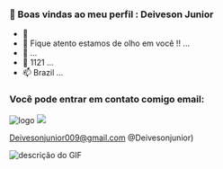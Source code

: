 ###  👋 Boas vindas ao meu perfil : Deiveson Junior
- 👋 
- 👀 Fique atento estamos de olho em você !! ...
- 🌱  ...
- 💞️ 1121 ...
- 📫 Brazil ...
### Você pode entrar em contato comigo email:
![logo](https://img.shields.io/badge/Gmail-D14836?style=for-the-badge&logo=gmail&logoColor=white) 
[![](https://img.shields.io/badge/Instagram-E4405F?style=for-the-badge&logo=instagram&logoColor=white)](https://instagram.com/ws.sz_?utm_source=qr&igshid=MzNlNGNkZWQ4Mg%3D%3D)


Deivesonjunior009@gmail.com
@Deivesonjunior)

![descrição do GIF](https://gifs.eco.br/wp-content/uploads/2022/02/gif-dos-anonymous-26.gif)




<!---Meu nome é Deiveson Junior
- Estou estudando na Alura
- Estou me desenvolvendo na linguagem JavaScript
- Utilizo esse espaço para minha organização e compartilhamento dos meus projetos desenvolvidos
Deiveson15/Deiveson15 is a ✨ special ✨ repository because its `README.md` (this file) appears on your GitHub profile.
You can click the Preview link to take a look at your changes.
--->
